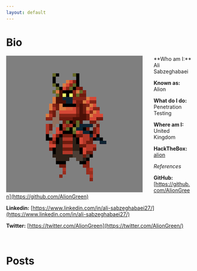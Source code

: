 ```yaml
---
layout: default
---
```


# Bio

<img style="padding-right: 30px;" align="left" src="assets/images/samurai.png">
**Who am I:** Ali Sabzeghabaei

**Known as:** Alion

**What do I do:** Penetration Testing

**Where am I:** United Kingdom

**HackTheBox:** [alion](https://www.hackthebox.eu/profile/102724)

_References_

**GitHub:** [https://github.com/AlionGreen](https://github.com/AlionGreen)

**Linkedin:** [https://www.linkedin.com/in/ali-sabzeghabaei27/](https://www.linkedin.com/in/ali-sabzeghabaei27/)

**Twitter:** [https://twitter.com/AlionGreen](https://twitter.com/AlionGreen/)

<br clear="left"/>

# Posts
<!--
- **Jan 17, 2021** [Process Injection: APC Injection](./posts/apc-injection)
- **Dec 22, 2020** [Process Injection: Remote Thread Injection or CreateRemoteThread](./posts/remote-thread-injection)
-->
